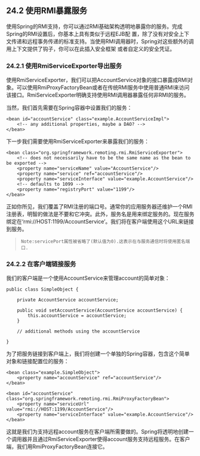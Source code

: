 ## 24.2 使用RMI暴露服务

使用Spring的RMI支持，你可以通过RMI基础架构透明地暴露你的服务。完成Spring的RMI设置后，你基本上具有类似于远程EJB配 置，除了没有对安全上下文传递和远程事务传递的标准支持。当使用RMI调用器时，Spring对这些额外的调用上下文提供了钩子，你可以在此插入安全框架 或者自定义的安全凭证。

### 24.2.1 使用RmiServiceExporter导出服务

使用RmiServiceExporter，我们可以把AccountService对象的接口暴露成RMI对象。可以使用RmiProxyFactoryBean或者在传统RMI服务中使用普通RMI来访问该接口。RmiServiceExporter明确支持使用RMI调用器暴露任何非RMI的服务。

当然，我们首先需要在Spring容器中设置我们的服务：

```
<bean id="accountService" class="example.AccountServiceImpl">
    <!-- any additional properties, maybe a DAO? -->
</bean>
```

下一步我们需要使用RmiServiceExporter来暴露我们的服务：

```
<bean class="org.springframework.remoting.rmi.RmiServiceExporter">
    <!-- does not necessarily have to be the same name as the bean to be exported -->
    <property name="serviceName" value="AccountService"/>
    <property name="service" ref="accountService"/>
    <property name="serviceInterface" value="example.AccountService"/>
    <!-- defaults to 1099 -->
    <property name="registryPort" value="1199"/>
</bean>
```

正如你所见，我们覆盖了RMI注册的端口号。通常你的应用服务器还维护一个RMI注册表，明智的做法是不要和它冲突。此外，服务名是用来绑定服务的。现在服务绑定在‘rmi://HOST:1199/AccountService’。我们将在客户端使用这个URL来链接到服务。

> ```
> Note:servicePort属性被省略了(默认值为0).这表示在与服务通信时将使用匿名端口.
> ```

### 24.2.2 在客户端链接服务

我们的客户端是一个使用AccountService来管理account的简单对象：

```
public class SimpleObject {

    private AccountService accountService;

    public void setAccountService(AccountService accountService) {
        this.accountService = accountService;
    }

    // additional methods using the accountService

}
```

为了把服务链接到客户端上，我们将创建一个单独的Spring容器，包含这个简单对象和链接配置位的服务：

```
<bean class="example.SimpleObject">
    <property name="accountService" ref="accountService"/>
</bean>

<bean id="accountService" class="org.springframework.remoting.rmi.RmiProxyFactoryBean">
    <property name="serviceUrl" value="rmi://HOST:1199/AccountService"/>
    <property name="serviceInterface" value="example.AccountService"/>
</bean>
```

这就是我们为支持远程account服务在客户端所需要做的。Spring将透明地创建一个调用器并且通过RmiServiceExporter使得account服务支持远程服务。在客户端，我们用RmiProxyFactoryBean连接它。


